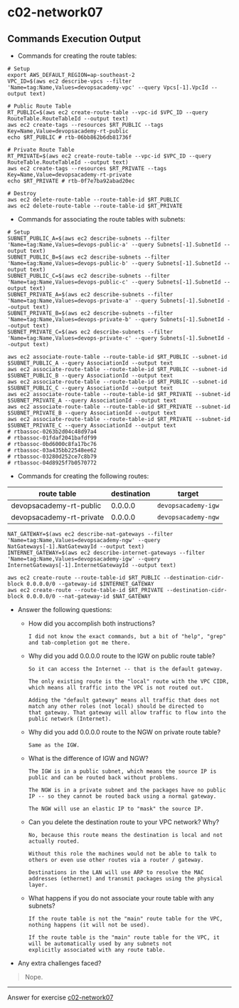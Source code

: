 # c02-network07

## Commands Execution Output

- Commands for creating the route tables:
```
# Setup
export AWS_DEFAULT_REGION=ap-southeast-2
VPC_ID=$(aws ec2 describe-vpcs --filter 'Name=tag:Name,Values=devopsacademy-vpc' --query Vpcs[-1].VpcId --output text)

# Public Route Table
RT_PUBLIC=$(aws ec2 create-route-table --vpc-id $VPC_ID --query RouteTable.RouteTableId --output text)
aws ec2 create-tags --resources $RT_PUBLIC --tags Key=Name,Value=devopsacademy-rt-public
echo $RT_PUBLIC # rtb-06bb862b6db81736f

# Private Route Table
RT_PRIVATE=$(aws ec2 create-route-table --vpc-id $VPC_ID --query RouteTable.RouteTableId --output text)
aws ec2 create-tags --resources $RT_PRIVATE --tags Key=Name,Value=devopsacademy-rt-private
echo $RT_PRIVATE # rtb-0f7e7ba92abad20ec

# Destroy
aws ec2 delete-route-table --route-table-id $RT_PUBLIC
aws ec2 delete-route-table --route-table-id $RT_PRIVATE
```

- Commands for associating the route tables with subnets:
```
# Setup
SUBNET_PUBLIC_A=$(aws ec2 describe-subnets --filter 'Name=tag:Name,Values=devops-public-a' --query Subnets[-1].SubnetId --output text)
SUBNET_PUBLIC_B=$(aws ec2 describe-subnets --filter 'Name=tag:Name,Values=devops-public-b' --query Subnets[-1].SubnetId --output text)
SUBNET_PUBLIC_C=$(aws ec2 describe-subnets --filter 'Name=tag:Name,Values=devops-public-c' --query Subnets[-1].SubnetId --output text)
SUBNET_PRIVATE_A=$(aws ec2 describe-subnets --filter 'Name=tag:Name,Values=devops-private-a' --query Subnets[-1].SubnetId --output text)
SUBNET_PRIVATE_B=$(aws ec2 describe-subnets --filter 'Name=tag:Name,Values=devops-private-b' --query Subnets[-1].SubnetId --output text)
SUBNET_PRIVATE_C=$(aws ec2 describe-subnets --filter 'Name=tag:Name,Values=devops-private-c' --query Subnets[-1].SubnetId --output text)

aws ec2 associate-route-table --route-table-id $RT_PUBLIC --subnet-id $SUBNET_PUBLIC_A --query AssociationId --output text
aws ec2 associate-route-table --route-table-id $RT_PUBLIC --subnet-id $SUBNET_PUBLIC_B --query AssociationId --output text
aws ec2 associate-route-table --route-table-id $RT_PUBLIC --subnet-id $SUBNET_PUBLIC_C --query AssociationId --output text
aws ec2 associate-route-table --route-table-id $RT_PRIVATE --subnet-id $SUBNET_PRIVATE_A --query AssociationId --output text
aws ec2 associate-route-table --route-table-id $RT_PRIVATE --subnet-id $SUBNET_PRIVATE_B --query AssociationId --output text
aws ec2 associate-route-table --route-table-id $RT_PRIVATE --subnet-id $SUBNET_PRIVATE_C --query AssociationId --output text
# rtbassoc-0263b2d04c48d97a4
# rtbassoc-01fdaf2041bafdf99
# rtbassoc-0bd6000c8fa17bc76
# rtbassoc-03a435bb22548ee62
# rtbassoc-03280d252ce7c8b79
# rtbassoc-04d8925f7b0570772
```

- Commands for creating the following routes:

|route table|destination|target|
|---|---|---|
|devopsacademy-rt-public|0.0.0.0|`devopsacademy-igw`|
|devopsacademy-rt-private|0.0.0.0|`devopsacademy-ngw`|

```
NAT_GATEWAY=$(aws ec2 describe-nat-gateways --filter 'Name=tag:Name,Values=devopsacademy-ngw' --query NatGateways[-1].NatGatewayId --output text)
INTERNET_GATEWAY=$(aws ec2 describe-internet-gateways --filter 'Name=tag:Name,Values=devopsacademy-igw' --query InternetGateways[-1].InternetGatewayId --output text)

aws ec2 create-route --route-table-id $RT_PUBLIC --destination-cidr-block 0.0.0.0/0 --gateway-id $INTERNET_GATEWAY
aws ec2 create-route --route-table-id $RT_PRIVATE --destination-cidr-block 0.0.0.0/0 --nat-gateway-id $NAT_GATEWAY
```

- Answer the following questions:
  - How did you accomplish both instructions?
    ```
    I did not know the exact commands, but a bit of "help", "grep" and tab-completion got me there.
    ```

  - Why did you add 0.0.0.0 route to the IGW on public route table?
    ```
    So it can access the Internet -- that is the default gateway.
    
    The only existing route is the "local" route with the VPC CIDR, which means all traffic into the VPC is not routed out.
    
    Adding the "default gateway" means all traffic that does not match any other roles (not local) should be directed to
    that gateway. That gateway will allow traffic to flow into the public network (Internet).
    ```

  - Why did you add 0.0.0.0 route to the NGW on private route table?
    ```
    Same as the IGW.
    ```
    
  - What is the difference of IGW and NGW?
    ```
    The IGW is in a public subnet, which means the source IP is public and can be routed back without problems.
    
    The NGW is in a private subnet and the packages have no public IP -- so they cannot be routed back using a normal gateway.
    
    The NGW will use an elastic IP to "mask" the source IP.
    ```
    
  - Can you delete the destination route to your VPC network? Why?
    ```
    No, because this route means the destination is local and not actually routed.
    
    Without this role the machines would not be able to talk to others or even use other routes via a router / gateway. 
    
    Destinations in the LAN will use ARP to resolve the MAC addresses (ethernet) and transmit packages using the physical layer. 
    ```
    
  - What happens if you do not associate your route table with any subnets?
    ```
    If the route table is not the "main" route table for the VPC, nothing happens (it will not be used).
    
    If the route table is the "main" route table for the VPC, it will be automatically used by any subnets not
    explicitly associated with any route table.
    ```


- Any extra challenges faced?

> Nope.

<!-- Don't change anything below this point-->
***
Answer for exercise [c02-network07](https://github.com/devopsacademyau/academy/blob/477b00517edd51ed2e46038ec310d324a0d3f252/classes/02class/exercises/c02-network07/README.md)